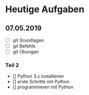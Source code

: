 # Heutige Aufgaben
## 07.05.2019

- [ ] git Grundlagen
- [ ] git Befehle
- [ ] git Übungen

### Teil 2
- [] Python 3.x installieren
- [] erste Schritte mit Python
- [] programmieren mit Python
